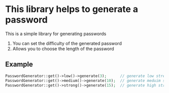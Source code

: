 This library helps to generate a password
=====================

This is a simple library for generating passwords

1. You can set the difficulty of the generated password
2. Allows you to choose the length of the password

Example
-------

~~~~~ php
PasswordGenerator::get()->low()->generate(3);      // generate low strength password
PasswordGenerator::get()->medium()->generate(10);  // generate meduim strength password
PasswordGenerator::get()->strong()->generate(15);  // generate high strength password
~~~~~
